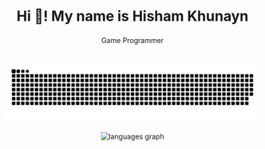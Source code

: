 <h1 align="center">Hi 👋! My name is Hisham Khunayn</h1>

###

<p align="center">Game Programmer</p>

###
<br clear="both">

<img src="https://raw.githubusercontent.com/HKhunayn/HKhunayn/output/snake.svg" alt="Snake animation" />

###

<div align="center">
  <img src="https://github-readme-stats.vercel.app/api/top-langs?username=HKhunayn&locale=en&hide_title=false&layout=compact&card_width=320&langs_count=8&theme=aura_dark&hide_border=true" height="150" alt="languages graph"  />
</div>

###

